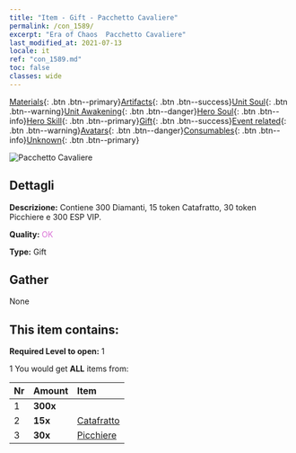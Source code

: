 ```yaml
---
title: "Item - Gift - Pacchetto Cavaliere"
permalink: /con_1589/
excerpt: "Era of Chaos  Pacchetto Cavaliere"
last_modified_at: 2021-07-13
locale: it
ref: "con_1589.md"
toc: false
classes: wide
---
```

 [Materials](/ItemsIT/){: .btn .btn--primary}[Artifacts](/ItemsIT/Artifacts/){: .btn .btn--success}[Unit Soul](/ItemsIT/UnitSoul/){: .btn .btn--warning}[Unit Awakening](/ItemsIT/UnitAwakening/){: .btn .btn--danger}[Hero Soul](/ItemsIT/HeroSoul/){: .btn .btn--info}[Hero Skill](/ItemsIT/HeroSkill/){: .btn .btn--primary}[Gift](/ItemsIT/Gift/){: .btn .btn--success}[Event related](/ItemsIT/Events/){: .btn .btn--warning}[Avatars](/ItemsIT/Avatars/){: .btn .btn--danger}[Consumables](/ItemsIT/Consumables/){: .btn .btn--info}[Unknown](/ItemsIT/Unknown/){: .btn .btn--primary}

 ![Pacchetto Cavaliere](/images/t/i_907201.png)

## Dettagli
 **Descrizione:** Contiene 300 Diamanti, 15 token Catafratto, 30 token Picchiere e 300 ESP VIP.

 **Quality:** <span style="color: #DA70D6">OK</span>

 **Type:** Gift

## Gather

  None

## This item contains:

 **Required Level to open:** 1

 1 You would get **ALL** items  from:

  | Nr | Amount |     Item    |
  |:---|:-------|:------------|
  | 1 |  **300x** | <i class="fas fa-gem"/> |  | 
  | 2 |  **15x** | [Catafratto](/ItemsIT/unt_195/) |  | 
  | 3 |  **30x** | [Picchiere](/ItemsIT/unt_190/) |  | 
